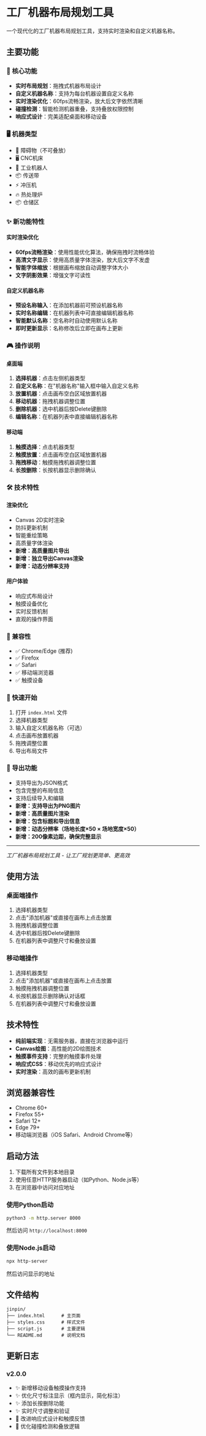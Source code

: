 # 工厂机器布局规划工具

一个现代化的工厂机器布局规划工具，支持实时渲染和自定义机器名称。

## 主要功能

### 🎯 核心功能
- **实时布局规划**：拖拽式机器布局设计
- **自定义机器名称**：支持为每台机器设置自定义名称
- **实时渲染优化**：60fps流畅渲染，放大后文字依然清晰
- **碰撞检测**：智能检测机器重叠，支持叠放权限控制
- **响应式设计**：完美适配桌面和移动设备

### 🖥️ 机器类型
- 🚧 障碍物（不可叠放）
- 🖥️ CNC机床
- 🤖 工业机器人
- 📦 传送带
- ⚡ 冲压机
- 🔥 热处理炉
- 📦 仓储区

### ✨ 新功能特性

#### 实时渲染优化
- **60fps流畅渲染**：使用性能优化算法，确保拖拽时流畅体验
- **高清文字显示**：使用高质量字体渲染，放大后文字不发虚
- **智能字体缩放**：根据画布缩放自动调整字体大小
- **文字阴影效果**：增强文字可读性

#### 自定义机器名称
- **预设名称输入**：在添加机器前可预设机器名称
- **实时名称编辑**：在机器列表中可直接编辑机器名称
- **智能默认名称**：空名称时自动使用默认名称
- **即时更新显示**：名称修改后立即在画布上更新

### 🎮 操作说明

#### 桌面端
1. **选择机器**：点击左侧机器类型
2. **自定义名称**：在"机器名称"输入框中输入自定义名称
3. **放置机器**：点击画布空白区域放置机器
4. **移动机器**：拖拽机器调整位置
5. **删除机器**：选中机器后按Delete键删除
6. **编辑名称**：在机器列表中直接编辑机器名称

#### 移动端
1. **触摸选择**：点击机器类型
2. **触摸放置**：点击画布空白区域放置机器
3. **拖拽移动**：触摸拖拽机器调整位置
4. **长按删除**：长按机器显示删除确认

### 🛠️ 技术特性

#### 渲染优化
- Canvas 2D实时渲染
- 防抖更新机制
- 智能重绘策略
- 高质量字体渲染
- **新增：高质量图片导出**
- **新增：独立导出Canvas渲染**
- **新增：动态分辨率支持**

#### 用户体验
- 响应式布局设计
- 触摸设备优化
- 实时反馈机制
- 直观的操作界面

### 📱 兼容性
- ✅ Chrome/Edge (推荐)
- ✅ Firefox
- ✅ Safari
- ✅ 移动端浏览器
- ✅ 触摸设备

### 🚀 快速开始

1. 打开 `index.html` 文件
2. 选择机器类型
3. 输入自定义机器名称（可选）
4. 点击画布放置机器
5. 拖拽调整位置
6. 导出布局文件

### 📄 导出功能
- 支持导出为JSON格式
- 包含完整的布局信息
- 支持后续导入和编辑
- **新增：支持导出为PNG图片**
- **新增：高质量图片渲染**
- **新增：包含标题和导出信息**
- **新增：动态分辨率（场地长度×50 × 场地宽度×50）**
- **新增：200像素边距，确保完整显示**

---

*工厂机器布局规划工具 - 让工厂规划更简单、更高效*

## 使用方法

### 桌面端操作
1. 选择机器类型
2. 点击"添加机器"或直接在画布上点击放置
3. 拖拽机器调整位置
4. 选中机器后按Delete键删除
5. 在机器列表中调整尺寸和叠放设置

### 移动端操作
1. 选择机器类型
2. 点击"添加机器"或直接在画布上点击放置
3. 触摸拖拽机器调整位置
4. 长按机器显示删除确认对话框
5. 在机器列表中调整尺寸和叠放设置

## 技术特性

- **纯前端实现**：无需服务器，直接在浏览器中运行
- **Canvas绘图**：高性能的2D绘图技术
- **触摸事件支持**：完整的触摸事件处理
- **响应式CSS**：移动优先的响应式设计
- **实时渲染**：高效的画布更新机制

## 浏览器兼容性

- Chrome 60+
- Firefox 55+
- Safari 12+
- Edge 79+
- 移动端浏览器（iOS Safari、Android Chrome等）

## 启动方法

1. 下载所有文件到本地目录
2. 使用任意HTTP服务器启动（如Python、Node.js等）
3. 在浏览器中访问对应地址

### 使用Python启动
```bash
python3 -m http.server 8000
```
然后访问 `http://localhost:8000`

### 使用Node.js启动
```bash
npx http-server
```
然后访问显示的地址

## 文件结构

```
jinpin/
├── index.html      # 主页面
├── styles.css      # 样式文件
├── script.js       # 主要逻辑
└── README.md       # 说明文档
```

## 更新日志

### v2.0.0
- ✨ 新增移动设备触摸操作支持
- ✨ 优化尺寸标注显示（框内显示，简化标注）
- ✨ 添加长按删除功能
- ✨ 实时尺寸调整和验证
- 🎨 改进响应式设计和触摸反馈
- 🔧 优化碰撞检测和叠放逻辑 